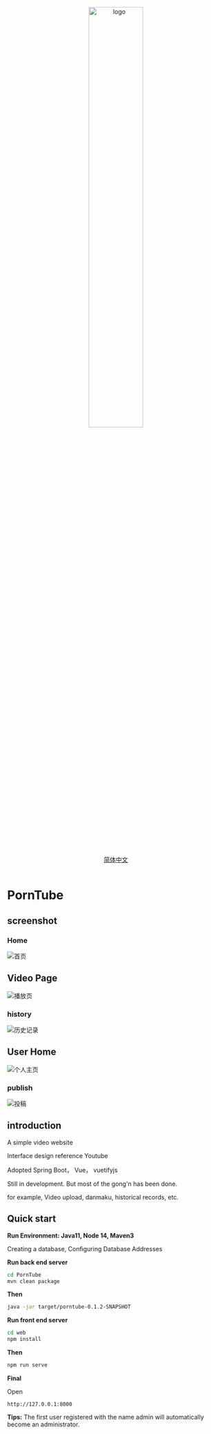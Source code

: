 <div align="center">
    <img src="http://p.ananas.chaoxing.com/star3/origin/5e008a6cd46ea6ed07252f656acb5d2b.png" alt="logo" title="logo" width="50%" style="text-align:center;">
</div>

<br/>

<div align="center">
    <a href="https://github.com/PuZhiweizuishuai/PornTube/blob/master/README_zh_CN.md">简体中文</a>
</div>

<br/>

# PornTube


## screenshot

### Home 

<img src="http://p.ananas.chaoxing.com/star3/origin/a093b1ef4a410eea6bd616a2e985ac97.png" title="首页" alt="首页">

## Video Page

<img src="http://p.ananas.chaoxing.com/star3/origin/9d4efd81781cc3a8cf78c788b0cfc8f4.png" title="播放页" alt="播放页">


### history

<img src="http://p.ananas.chaoxing.com/star3/origin/496e8f398667a6238ffd2fa734e01a5e.png" title="历史记录" alt="历史记录">

## User Home

<img src="http://p.ananas.chaoxing.com/star3/origin/53580b104b00aebe98ae008ecaee41b6.png" title="个人主页" alt="个人主页">

### publish

<img src="http://p.ananas.chaoxing.com/star3/origin/1a0f4668b74041c843d16f71c842152e.png" title="投稿" alt="投稿">


## introduction 

A simple video website

Interface design reference Youtube

Adopted Spring Boot， Vue， vuetifyjs

Still in development. But most of the gong'n has been done.

for example, Video upload, danmaku, historical records, etc.


## Quick start

**Run Environment: Java11, Node 14, Maven3**

Creating a database, Configuring Database Addresses

**Run back end server**

```bash
cd PornTube
mvn clean package
```

**Then**

```bash
java -jar target/porntube-0.1.2-SNAPSHOT
```

**Run front end server**

```bash
cd web
npm install
```

**Then**

```bash
npm run serve
```

**Final**

Open

```
http://127.0.0.1:8000
```

**Tips:** The first user registered with the name admin will automatically become an administrator.



